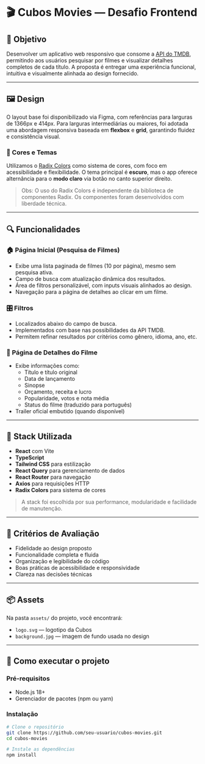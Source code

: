 # 🎬 Cubos Movies — Desafio Frontend

## 📌 Objetivo

Desenvolver um aplicativo web responsivo que consome a [API do TMDB](https://developer.themoviedb.org/docs), permitindo aos usuários pesquisar por filmes e visualizar detalhes completos de cada título. A proposta é entregar uma experiência funcional, intuitiva e visualmente alinhada ao design fornecido.

---

## 🖼️ Design

O layout base foi disponibilizado via Figma, com referências para larguras de 1366px e 414px. Para larguras intermediárias ou maiores, foi adotada uma abordagem responsiva baseada em **flexbox** e **grid**, garantindo fluidez e consistência visual.

### 🎨 Cores e Temas

Utilizamos o [Radix Colors](https://www.radix-ui.com/colors) como sistema de cores, com foco em acessibilidade e flexibilidade. O tema principal é **escuro**, mas o app oferece alternância para o **modo claro** via botão no canto superior direito.

> Obs: O uso do Radix Colors é independente da biblioteca de componentes Radix. Os componentes foram desenvolvidos com liberdade técnica.

---

## 🔍 Funcionalidades

### 🏠 Página Inicial (Pesquisa de Filmes)

- Exibe uma lista paginada de filmes (10 por página), mesmo sem pesquisa ativa.
- Campo de busca com atualização dinâmica dos resultados.
- Área de filtros personalizável, com inputs visuais alinhados ao design.
- Navegação para a página de detalhes ao clicar em um filme.

### 🎛️ Filtros

- Localizados abaixo do campo de busca.
- Implementados com base nas possibilidades da API TMDB.
- Permitem refinar resultados por critérios como gênero, idioma, ano, etc.

### 📄 Página de Detalhes do Filme

- Exibe informações como:
  - Título e título original
  - Data de lançamento
  - Sinopse
  - Orçamento, receita e lucro
  - Popularidade, votos e nota média
  - Status do filme (traduzido para português)
- Trailer oficial embutido (quando disponível)

---

## 🧰 Stack Utilizada

- **React** com Vite
- **TypeScript**
- **Tailwind CSS** para estilização
- **React Query** para gerenciamento de dados
- **React Router** para navegação
- **Axios** para requisições HTTP
- **Radix Colors** para sistema de cores

> A stack foi escolhida por sua performance, modularidade e facilidade de manutenção.

---

## 🧪 Critérios de Avaliação

- Fidelidade ao design proposto
- Funcionalidade completa e fluida
- Organização e legibilidade do código
- Boas práticas de acessibilidade e responsividade
- Clareza nas decisões técnicas

---

## 📦 Assets

Na pasta `assets/` do projeto, você encontrará:

- `logo.svg` — logotipo da Cubos
- `background.jpg` — imagem de fundo usada no design

---

## 🚀 Como executar o projeto

### Pré-requisitos

- Node.js 18+
- Gerenciador de pacotes (npm ou yarn)

### Instalação

```bash
# Clone o repositório
git clone https://github.com/seu-usuario/cubos-movies.git
cd cubos-movies

# Instale as dependências
npm install
```
